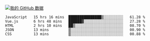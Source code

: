 [![我的 GitHub 数据](https://github-readme-stats.vercel.app/api?username=unbrain&?theme=dark)]()

<!--START_SECTION:waka-->
```text
JavaScript   15 hrs 16 mins  ███████████████▒░░░░░░░░░   61.28 % 
Vue.js       6 hrs 48 mins   ██████▓░░░░░░░░░░░░░░░░░░   27.28 % 
HTML         2 hrs 10 mins   ██▒░░░░░░░░░░░░░░░░░░░░░░   08.70 % 
JSON         13 mins         ▒░░░░░░░░░░░░░░░░░░░░░░░░   00.90 % 
CSS          13 mins         ▒░░░░░░░░░░░░░░░░░░░░░░░░   00.88 % 
```
<!--END_SECTION:waka-->
